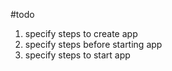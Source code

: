 #todo
1. specify steps to create app
2. specify steps before starting app
3. specify steps to start app